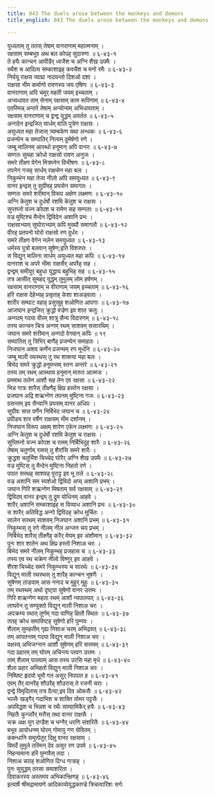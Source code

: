 ```yaml
---
title: 043 The duels arose between the monkeys and demons
title_english: 043 The duels arose between the monkeys and demons

---
```

युध्यताम् तु ततस् तेषाम् वानराणाम् महात्मनाम् ।  
रक्षसाम् सम्बभूव अथ बल कोपह् सुदारुणः ॥ ६-४३-१  
ते हयैः कान्चन आपीडैर् ध्वजैश च अग्नि शैख उपमैः ।  
रथैश च आदित्य सम्काशाइह् कवचैश च मनो रमैः ॥ ६-४३-२  
निर्ययू राक्षस व्याघ्रा नादयन्तो दिशओ दशा ।  
राक्षसा भीम कर्माणो रावणस्य जय एषिणः ॥ ६-४३-३  
वानराणाम् अपि चमूर् महती जयम् इच्चताम् ।  
अभ्यधावत ताम् सेनाम् रक्षसाम् काम रूपिणाम् ॥ ६-४३-४  
एतस्मिन्न् अन्तरे तेषाम् अन्योन्यम् अभिधावताम् ।  
रक्षसाम् वानराणाम् च द्वन्द्व युद्धम् अवर्तत ॥ ६-४३-५  
अन्गदेन इन्द्रजित् सार्धम् वालि पुत्रेण राक्षसः ।  
अयुध्यत महा तेजास् त्र्यम्बकेण यथा अन्धकः ॥ ६-४३-६  
प्रजन्घेन च सम्पातिर् नित्यम् दुर्मर्षणो रणे ।  
जम्बू मालिनम् आरब्धो हनूमान् अपि वानरः ॥ ६-४३-७  
सम्गतः सुमहा क्रोधो राक्षसो रावण अनुजः ।  
समरे तीक्ष्ण वेगेन मित्रघ्नेन विभीषणः ॥ ६-४३-८  
तपनेन गजह् सार्धम् राक्षसेन महा बलः ।  
निकुम्भेन महा तेजा नीलो अपि समयुध्यत ॥ ६-४३-९  
वानर इन्द्रस् तु सुग्रीवह् प्रघसेन समागतः ।  
सम्गतः समरे शरीमान् विरूप अक्षेण लक्ष्मणः ॥ ६-४३-१०  
अग्नि केतुश च दुर्धर्षो रशमि केतुश च राक्षसः ।  
सुप्तघ्नो यज्न कोपश च रामेण सह सम्गताः ॥ ६-४३-११  
वज्र मुष्टिश्च मैन्देन द्विविदेन अशानि प्रभः ।  
राक्षसाभ्याम् सुघोराभ्याम् कपि मुख्यौ समागतौ ॥ ६-४३-१२  
वीरह् प्रतपनो घोरो राक्षसो रण दुर्धरः ।  
समरे तीक्ष्ण वेगेन नलेन समयुध्यत ॥ ६-४३-१३  
धर्मस्य पुत्रो बलवान् सुषेण;इति विशरुतः ।  
स विद्युन् मालिना सार्धम् अयुध्यत महा कपिः ॥ ६-४३-१४  
वानराश च अपरे भीमा राक्षसैर् अपरैह् सह ।  
द्वन्द्वम् समीयुर् बहुधा युद्धाय बहुभिह् सह ॥ ६-४३-१५  
तत्र आसीत् सुमहद् युद्धम् तुमुलम् लोम हर्षणम् ।  
रक्षसाम् वानराणाम् च वीराणाम् जयम् इच्चताम् ॥ ६-४३-१६  
हरि राक्षस देहेभ्यह् प्रसृताह् केशा शाअड्वलाः ।  
शारीर सम्घाट वहाह् प्रसुस्रुह् शओणित आपगाः ॥ ६-४३-१७  
आजघान इन्द्रजित् क्रुद्धो वज्रेण इव शात क्रतुः ।  
अन्गदम् गदया वीरम् शात्रु सैन्य विदारणम् ॥ ६-४३-१८  
तस्य कान्चन चित्र अन्गम् रथम् साशवम् ससारथिम् ।  
जघान समरे शरीमान् अन्गदो वेगवान् कपिः ॥ १९  
सम्पातिस् तु त्रिभिर् बाणैह् प्रजन्घेन समाहतः ।  
निजघान अशव कर्णेन प्रजन्घम् रण मूर्धनि ॥ ६-४३-२०  
जम्बू माली रथस्थस् तु रथ शाक्त्या महा बलः ।  
बिभेद समरे क्रुद्धो हनूमन्तम् स्तन अन्तरे ॥ ६-४३-२१  
तस्य तम् रथम् आस्थाय हनूमान् मारुत आत्मजः ।  
प्रममाथ तलेन आशौ सह तेन एव रक्षसा ॥ ६-४३-२२  
भिन्न गात्रः शारैस् तीक्ष्णैह् क्षिप्र हस्तेन रक्षसा ।  
प्रजघान अद्रि शऋन्गेण तपनम् मुष्टिना गजः ॥ ६-४३-२३  
ग्रसन्तम् इव सैन्यानि प्रघसम् वानर अधिपः ।  
सुग्रीवः सप्त पर्णेन निर्बिभेद जघान च ॥ ६-४३-२४  
प्रपीड्य शार वर्षेण राक्षसम् भीम दर्शानम् ।  
निजघान विरूप अक्षम् शारेण एकेन लक्ष्मणः ॥ ६-४३-२५  
अग्नि केतुश च दुर्धर्षो रशमि केतुश च राक्षसः ।  
सुप्तिघ्नो यज्न कोपश च रामम् निर्बिभिदुह् शारैः ॥ ६-४३-२६  
तेषाम् चतुर्णाम् रामस् तु शैरांसि समरे शारैः ।  
क्रुद्धश चतुर्भिश चिच्चेद घोरैर् अग्नि शैख उपमैः ॥ ६-४३-२७  
वज्र मुष्टिस् तु मैन्देन मुष्टिना निहतो रणे ।  
पपात सरथह् साशवह् पुराट्ट इव भू तले ॥ ६-४३-२८  
वज्र अशानि सम स्पर्शओ द्विविदो अप्य् अशानि प्रभम् ।  
जघान गिरि शऋन्गेण मिषताम् सर्व रक्षसाम् ॥ ६-४३-२९  
द्विविदम् वानर इन्द्रम् तु द्रुम योधिनम् आहवे ।  
शारैर् अशानि सम्काशाइह् स विव्याध अशानि प्रभः ॥ ६-४३-३०  
स शारैर् अतिविद्ध अन्गो द्विविदह् क्रोध मूर्चितः ।  
सालेन सरथम् साशवम् निजघान अशानि प्रभम् ॥ ६-४३-३१  
निकुम्भस् तु रणे नीलम् नील अन्जन चय प्रभम् ।  
निर्बिभेद शारैस् तीक्ष्णैह् करैर् मेघम् इव अंशौमान् ॥ ६-४३-३२  
पुनः शार शातेन अथ क्षिप्र हस्तो निशाअ चरः ।  
बिभेद समरे नीलम् निकुम्भह् प्रजहास च ॥ ६-४३-३३  
तस्य एव रथ चक्रेण नीलो विष्णुर् इव आहवे ।  
शैरश चिच्चेद समरे निकुम्भस्य च सारथेः ॥ ६-४३-३४  
विद्युन् माली रथस्थस् तु शारैह् कान्चन भूषणैः ।  
सुषेणम् ताडयाम् आस ननाद च मुहुर् मुहुः ॥ ६-४३-३५  
तम् रथस्थम् अथो दृष्ट्वा सुषेणो वानर उत्तमः ।  
गिरि शऋन्गेण महता रथम् आशौ न्यपातयत् ॥ ६-४३-३६  
लाघवेन तु सम्युक्तो विद्युन् माली निशाअ चरः ।  
अपक्रम्य रथात् तूर्णम् गदा पाणिह् क्षितौ स्थितः ॥ ६-४३-३७  
ततह् क्रोध समाविष्टह् सुषेणो हरि पुम्गवः ।  
शैलाम् सुमहतीम् गृह्य निशाअ चरम् अभिद्रवत् ॥ ६-४३-३८  
तम् आपतन्तम् गदया विद्युन् माली निशाअ चरः ।  
वक्षस्य् अभिजग्नान आशौ सुषेणम् हरि सत्तमम् ॥ ६-४३-३९  
गदा प्रहारम् तम् घोरम् अचिन्त्य प्लवग उत्तमः ।  
ताम् शैलाम् पातयाम् आस तस्य उरसि महा मृधे ॥ ६-४३-४०  
शैला प्रहार अभिहतो विद्युन् माली निशाअ चरः ।  
निष्पिष्ट हृदयो भूमौ गत असुर् निपपात ह ॥ ६-४३-४१  
एवम् तैर् वानरैह् शौउरैह् शौउरास् ते रजनी चराः ।  
द्वन्द्वे विमृदितास् तत्र दैत्या;इव दिव ओकसैः ॥ ६-४३-४२  
भल्लैः खड्गैर् गदाभिश च शाक्ति तोमर पट्टसैः ।  
अपविद्धश च भिन्नश च रथैः साम्ग्रामिकैर् हयैः ॥ ६-४३-४३  
निहतैः कुन्जरैर् मत्तैस् तथा वानर राक्षसैः ।  
चक्र अक्ष युग दण्डैश च भग्नैर् धरणि संशरितैः ॥ ६-४३-४४  
बभूव आयोधनम् घोरम् गोमायु गण सेवितम् ।  
कबन्धानि समुत्पेतुर् दिक्षु वानर रक्षसाम् ।  
विमर्दे तुमुले तस्मिन् देव असुर रण उपमे ॥ ६-४३-४५  
निहन्यमाना हरि पुम्गवैस् तदा ।  
निशाअ चराह् शओणित दिग्ध गात्राह् ।  
पुनः सुयुद्धम् तरसा समाशरिता ।  
दिवाकरस्य अस्तमय अभिकान्क्षिणह् ॥ ६-४३-४६  
इत्यार्षे श्रीमद्रामायणे आदिकाव्येयुद्धकाण्डे त्रिचत्वारिंशः सर्गः